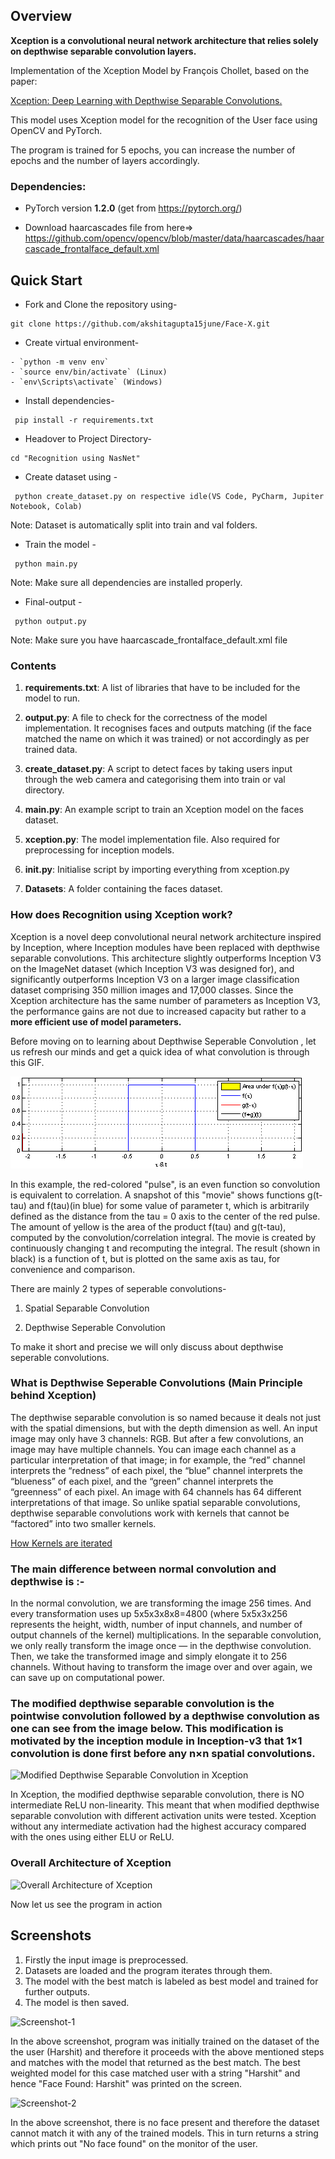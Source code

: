 ## Overview
**Xception is a convolutional neural network architecture that relies solely on depthwise separable convolution layers.**

Implementation of the Xception Model by François Chollet, based on the paper:

[Xception: Deep Learning with Depthwise Separable Convolutions.](https://arxiv.org/abs/1610.02357)

This model uses Xception model for the recognition of the User face using OpenCV and PyTorch.

The program is trained for 5 epochs, you can increase the number of epochs and the number of layers accordingly.


### Dependencies:
* PyTorch version **1.2.0** (get from https://pytorch.org/)

* Download haarcascades file from here=> https://github.com/opencv/opencv/blob/master/data/haarcascades/haarcascade_frontalface_default.xml

## Quick Start

- Fork and Clone the repository using-
```
git clone https://github.com/akshitagupta15june/Face-X.git
```
- Create virtual environment-
```
- `python -m venv env`
- `source env/bin/activate` (Linux)
- `env\Scripts\activate` (Windows)
```
- Install dependencies-
```
 pip install -r requirements.txt
```

- Headover to Project Directory- 
```
cd "Recognition using NasNet"
```
- Create dataset using -
```
 python create_dataset.py on respective idle(VS Code, PyCharm, Jupiter Notebook, Colab)
```
Note: Dataset is automatically split into train and val folders.

- Train the model -
```
 python main.py
```
Note: Make sure all dependencies are installed properly.

- Final-output -
```
 python output.py
```
Note: Make sure you have haarcascade_frontalface_default.xml file 

### Contents

1. **requirements.txt**: A list of libraries that have to be included for the model to run. 

2. **output.py**: A file to check for the correctness of the model implementation. It recognises faces and outputs matching (if the face matched the name on which it was trained) or not accordingly as per trained data.

3. **create_dataset.py**: A script to detect faces by taking users input through the web camera and categorising them into train or val directory.

4. **main.py**: An example script to train an Xception model on the faces dataset.

5. **xception.py**: The model implementation file. Also required for preprocessing for inception models.

6. **__init__.py**: Initialise script by importing everything from xception.py

7. **Datasets**: A folder containing the faces dataset.

### How does Recognition using Xception work?

Xception is a novel deep convolutional neural network architecture inspired by Inception, where Inception modules have been replaced with depthwise separable convolutions.
This architecture slightly outperforms Inception V3 on the ImageNet dataset (which Inception V3 was designed for), and significantly outperforms Inception V3 on a larger image classification dataset comprising 350 million images and 17,000 classes. Since the Xception architecture has the same number of parameters as Inception V3, the performance gains are not due to increased capacity but rather to a **more efficient use of model parameters.**


Before moving on to learning about Depthwise Seperable Convolution , let us refresh our minds and get a quick idea of what convolution is through this GIF.

![](Convolution_of_box_signal_with_itself.gif)

In this example, the red-colored "pulse", is an even function so convolution is equivalent to correlation. A snapshot of this "movie" shows functions g(t-tau) and f(tau)(in blue) for some value of parameter t, which is arbitrarily defined as the distance from the tau = 0 axis to the center of the red pulse. The amount of yellow is the area of the product f(tau) and g(t-tau), computed by the convolution/correlation integral. The movie is created by continuously changing t and recomputing the integral. The result (shown in black) is a function of t, but is plotted on the same axis as tau, for convenience and comparison.

There are mainly 2 types of seperable convolutions-

1. Spatial Separable Convolution

2. Depthwise Seperable Convolution

To make it short and precise we will only discuss about depthwise seperable convolutions.

### What is Depthwise Seperable Convolutions (Main Principle behind Xception)

The depthwise separable convolution is so named because it deals not just with the spatial dimensions, but with the depth dimension as well. An input image may only have 3 channels: RGB. But after a few convolutions, an image may have multiple channels. You can image each channel as a particular interpretation of that image; in for example, the “red” channel interprets the “redness” of each pixel, the “blue” channel interprets the “blueness” of each pixel, and the “green” channel interprets the “greenness” of each pixel. An image with 64 channels has 64 different interpretations of that image. So unlike spatial separable convolutions, depthwise separable convolutions work with kernels that cannot be “factored” into two smaller kernels.

[How Kernels are iterated](https://www.youtube.com/watch?v=D_VJoaSew7Q)

### The main difference between normal convolution and depthwise is :- 
In the normal convolution, we are transforming the image 256 times. And every transformation uses up 5x5x3x8x8=4800 (where 5x5x3x256 represents the height, width, number of input channels, and number of output channels of the kernel) multiplications. In the separable convolution, we only really transform the image once — in the depthwise convolution. Then, we take the transformed image and simply elongate it to 256 channels. Without having to transform the image over and over again, we can save up on computational power.


### The modified depthwise separable convolution is the pointwise convolution followed by a depthwise convolution as one can see from the image below. This modification is motivated by the inception module in Inception-v3 that 1×1 convolution is done first before any n×n spatial convolutions.

![Modified Depthwise Separable Convolution in Xception](https://miro.medium.com/max/875/1*J8dborzVBRBupJfvR7YhuA.png)


In Xception, the modified depthwise separable convolution, there is NO intermediate ReLU non-linearity. This meant that when modified depthwise separable convolution with different activation units were tested. Xception without any intermediate activation had the highest accuracy compared with the ones using either ELU or ReLU.

### Overall Architecture of Xception
![Overall Architecture of Xception](https://miro.medium.com/max/875/1*hOcAEj9QzqgBXcwUzmEvSg.png)

Now let us see the program in action
## Screenshots
1) Firstly the input image is preprocessed.
2) Datasets are loaded and the program iterates through them.
3) The model with the best match is labeled as best model and trained for further outputs.
4) The model is then saved.


![Screenshot-1](https://user-images.githubusercontent.com/53366877/110513516-533d4300-812c-11eb-9cde-7566de26682f.png)

In the above screenshot, program was initially trained on the dataset of the the user (Harshit) and therefore it proceeds with the above mentioned steps and matches with the model that returned as the best match. The best weighted model for this case matched user with a string "Harshit" and hence "Face Found: Harshit" was printed on the screen.

![Screenshot-2](https://user-images.githubusercontent.com/53366877/110513613-6ea84e00-812c-11eb-86ec-d3fcecf921be.png)

In the above screenshot, there is no face present and therefore the dataset cannot match it with any of the trained models. This in turn returns a string which prints out "No face found" on the monitor of the user.
